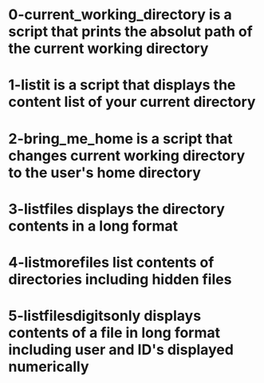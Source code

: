 # 0-current_working_directory is a script that prints the absolut path of the current working directory
# 1-listit is a script that displays the content list of your current directory
# 2-bring_me_home is a script that changes current working directory to the user's home directory
# 3-listfiles displays the directory contents in a long format
# 4-listmorefiles list contents of directories including hidden files
# 5-listfilesdigitsonly displays contents of a file in long format including user and ID's displayed numerically
